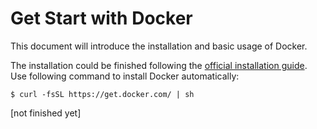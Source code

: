 # Get Start with Docker

This document will introduce the installation and basic usage of Docker.

The installation could be finished following the [official installation guide](https://docs.docker.com/linux/). Use following command to install Docker automatically:

  ```console
$ curl -fsSL https://get.docker.com/ | sh
  ```

[not finished yet]
